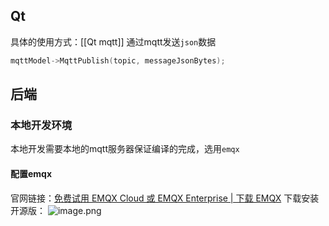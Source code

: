 ## Qt
具体的使用方式：[[Qt mqtt]]
通过mqtt发送`json`数据
```cpp
mqttModel->MqttPublish(topic, messageJsonBytes);
```

## 后端
### 本地开发环境
本地开发需要本地的mqtt服务器保证编译的完成，选用`emqx`
#### 配置emqx
官网链接：[免费试用 EMQX Cloud 或 EMQX Enterprise | 下载 EMQX](https://www.emqx.com/zh/try?tab=self-managed)
下载安装开源版：
![image.png](https://cdn.jsdelivr.net/gh/xuezhaorong/Picgo//Source/fix-dir/picgo/picgo-clipboard-images/2024/12/09/13-25-38-add604e091e5270f111548667046b1a7-20241209132537-81fbbc.png)

